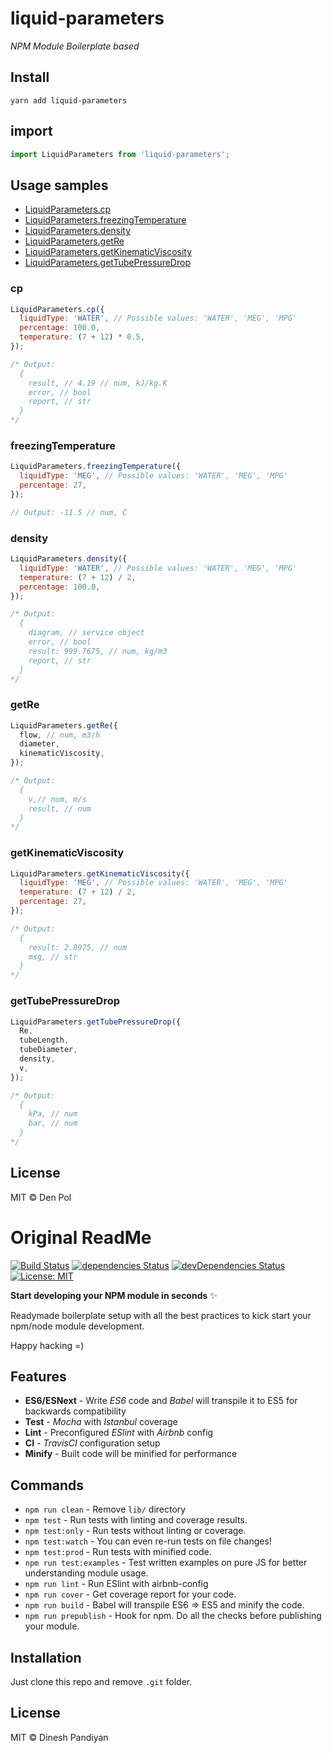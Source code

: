 # liquid-parameters

_NPM Module Boilerplate based_

## Install

```
yarn add liquid-parameters
```

## import
```javascript
import LiquidParameters from 'liquid-parameters';
```

## Usage samples

- [LiquidParameters.cp](#cp)
- [LiquidParameters.freezingTemperature](#freezingTemperature)
- [LiquidParameters.density](#density)
- [LiquidParameters.getRe](#getRe)
- [LiquidParameters.getKinematicViscosity](#getKinematicViscosity)
- [LiquidParameters.getTubePressureDrop](#getTubePressureDrop)

### cp
```javascript
LiquidParameters.cp({
  liquidType: 'WATER', // Possible values: 'WATER', 'MEG', 'MPG'
  percentage: 100.0,
  temperature: (7 + 12) * 0.5,
});

/* Output:
  {
    result, // 4.19 // num, kJ/kg.K
    error, // bool
    report, // str
  }
*/
```

### freezingTemperature
```javascript
LiquidParameters.freezingTemperature({
  liquidType: 'MEG', // Possible values: 'WATER', 'MEG', 'MPG'
  percentage: 27,
});

// Output: -11.5 // num, C
```

### density
```javascript
LiquidParameters.density({
  liquidType: 'WATER', // Possible values: 'WATER', 'MEG', 'MPG'
  temperature: (7 + 12) / 2,
  percentage: 100.0,
});

/* Output:
  {
    diagram, // service object
    error, // bool
    result: 999.7675, // num, kg/m3
    report, // str
  }
*/
```

### getRe
```javascript
LiquidParameters.getRe({
  flow, // num, m3/h
  diameter,
  kinematicViscosity,
});

/* Output:
  {
    v,// num, m/s
    result, // num
  }
*/
```

### getKinematicViscosity
```javascript
LiquidParameters.getKinematicViscosity({
  liquidType: 'MEG', // Possible values: 'WATER', 'MEG', 'MPG'
  temperature: (7 + 12) / 2,
  percentage: 27,
});

/* Output:
  {
    result: 2.8975, // num
    msg, // str
  }
*/
```

### getTubePressureDrop
```javascript
LiquidParameters.getTubePressureDrop({
  Re,
  tubeLength,
  tubeDiameter,
  density,
  v,
});

/* Output:
  {
    kPa, // num
    bar, // num
  }
*/
```

## License

MIT © Den Pol

# Original ReadMe

[![Build Status](https://travis-ci.org/flexdinesh/npm-module-boilerplate.svg?branch=master)](https://travis-ci.org/flexdinesh/npm-module-boilerplate) [![dependencies Status](https://david-dm.org/flexdinesh/npm-module-boilerplate/status.svg)](https://david-dm.org/flexdinesh/npm-module-boilerplate) [![devDependencies Status](https://david-dm.org/flexdinesh/npm-module-boilerplate/dev-status.svg)](https://david-dm.org/flexdinesh/npm-module-boilerplate?type=dev) [![License: MIT](https://img.shields.io/badge/License-MIT-blue.svg)](https://opensource.org/licenses/MIT)

**Start developing your NPM module in seconds** ✨

Readymade boilerplate setup with all the best practices to kick start your npm/node module development.

Happy hacking =)

## Features

* **ES6/ESNext** - Write _ES6_ code and _Babel_ will transpile it to ES5 for backwards compatibility
* **Test** - _Mocha_ with _Istanbul_ coverage
* **Lint** - Preconfigured _ESlint_ with _Airbnb_ config
* **CI** - _TravisCI_ configuration setup
* **Minify** - Built code will be minified for performance

## Commands
- `npm run clean` - Remove `lib/` directory
- `npm test` - Run tests with linting and coverage results.
- `npm test:only` - Run tests without linting or coverage.
- `npm test:watch` - You can even re-run tests on file changes!
- `npm test:prod` - Run tests with minified code.
- `npm run test:examples` - Test written examples on pure JS for better understanding module usage.
- `npm run lint` - Run ESlint with airbnb-config
- `npm run cover` - Get coverage report for your code.
- `npm run build` - Babel will transpile ES6 => ES5 and minify the code.
- `npm run prepublish` - Hook for npm. Do all the checks before publishing your module.

## Installation
Just clone this repo and remove `.git` folder.


## License

MIT © Dinesh Pandiyan
